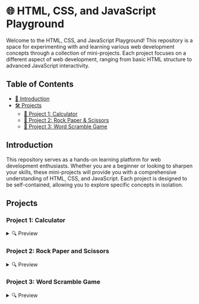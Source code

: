 # 🌐 HTML, CSS, and JavaScript Playground

Welcome to the HTML, CSS, and JavaScript Playground! This repository is a space for experimenting with and learning various web development concepts through a collection of mini-projects. Each project focuses on a different aspect of web development, ranging from basic HTML structure to advanced JavaScript interactivity.

## Table of Contents
- [📖 Introduction](#introduction)
- [🛠️ Projects](#projects)
  - [🔢 Project 1: Calculator](#project-1-calculator)
  - [🔢 Project 2: Rock Paper & Scissors](#project-2-Rock-Paper-and-Scissors)
  - [🔢 Project 3: Word Scramble Game](#project-3-Word-Scramble-Game)
 
## Introduction
This repository serves as a hands-on learning platform for web development enthusiasts. Whether you are a beginner or looking to sharpen your skills, these mini-projects will provide you with a comprehensive understanding of HTML, CSS, and JavaScript. Each project is designed to be self-contained, allowing you to explore specific concepts in isolation.

## Projects

### Project 1: Calculator

<details>
  <summary>🔍 Preview</summary>
  <table>
    <tr>
      <td>
        <p>A simple calculator application built using HTML, CSS, and JavaScript. This project covers the basics of creating interactive web applications.</p>
      </td>
      <td>
        <img loading="lazy" src="git_img/Calculator.png" alt="Calculator Project Preview" style="max-width: 100%; height: auto; border: 1px solid #ddd; border-radius: 4px; padding: 5px;">
      </td>
    </tr>
  </table>
</details>

### Project 2: Rock Paper and Scissors

<details>
  <summary>🔍 Preview</summary>
  <table>
    <tr>
      <td>
        <p>We explore game logic implementation for both player vs. player and player vs. system modes. Additionally, we understand how to handle user inputs, generate random numbers for 
            the system's moves, and dynamically update the game's outcome, enhancing our skills in creating interactive, user-friendly web applications.</p>
      </td>
      <td>
        <img loading="lazy" src="Study Buddy/git_img/RpS.png" alt="Project Preview" style="max-width: 100%; height: auto; border: 1px solid #ddd; border-radius: 4px; padding: 5px;">
      </td>
    </tr>
  </table>
  </details>

  ### Project 3: Word Scramble Game

<details>
  <summary>🔍 Preview</summary>
  <table>
    <tr>
      <td>
        <p> The "Word Scramble Game" is an engaging project designed to help users enhance their HTML, CSS, and JavaScript skills. Key elements include array methods (indexOf, lastIndexOf, splice), animations for smooth transitions, and a vibrant background with floating shapes. </p>
      </td>
      <td>
        <img loading="lazy" src="Study Buddy/git_img/game1.png" alt="Project Preview" style="max-width: 100%; height: auto; border: 1px solid #ddd; border-radius: 4px; padding: 5px;">
      </td>
    </tr>
  </table>
  </details>
